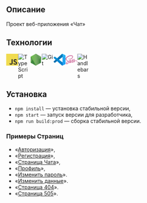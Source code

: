 ## Описание

Проект веб-приложения «Чат»

## Технологии 

<img align="left" alt="JavaScript" width="32px" src="https://raw.githubusercontent.com/github/explore/80688e429a7d4ef2fca1e82350fe8e3517d3494d/topics/javascript/javascript.png" />
<img align="left" alt="TypeScript" width="32px" src="https://img.icons8.com/color/48/000000/typescript.png"/>
<img align="left" alt="Node.js" width="32px" src="https://raw.githubusercontent.com/github/explore/80688e429a7d4ef2fca1e82350fe8e3517d3494d/topics/nodejs/nodejs.png" />
<img align="left" alt="Git" width="32px" src="https://img.icons8.com/color/48/000000/git.png"/>
<img align="left" alt="Visual Studio Code" width="32px" src="https://raw.githubusercontent.com/github/explore/80688e429a7d4ef2fca1e82350fe8e3517d3494d/topics/visual-studio-code/visual-studio-code.png" />
<img align="left" alt="Sass" width="32px" src="https://raw.githubusercontent.com/github/explore/80688e429a7d4ef2fca1e82350fe8e3517d3494d/topics/sass/sass.png" />
<img align="left" alt="Handlebars" width="32px" src="https://handlebarsjs.com/images/handlebars_logo.png" />

<br clear="left" />

## Установка

- `npm install` — установка стабильной версии,
- `npm start` — запуск версии для разработчика,
- `npm run build:prod` — сборка стабильной версии.

### **Примеры Страниц**

- «[Авторизация](https://magnificent-piroshki-s-povidlom.netlify.app/)»,
- «[Регистрация](https://magnificent-piroshki-s-povidlom.netlify.app/registration)»,
- «[Страница Чата](https://65188bb58921430008e489c4--magnificent-piroshki-s-povidlom.netlify.app/main)»,
- «[Профиль](https://65188bb58921430008e489c4--magnificent-piroshki-s-povidlom.netlify.app/user)»,
- «[Изменить пароль](https://65188bb58921430008e489c4--magnificent-piroshki-s-povidlom.netlify.app/user-edit-password)».
- «[Изменить данные](https://65188bb58921430008e489c4--magnificent-piroshki-s-povidlom.netlify.app/user-edit-data)».
- «[Страница 404](https://65188bb58921430008e489c4--magnificent-piroshki-s-povidlom.netlify.app/not-found)».
- «[Страница 505](https://65188bb58921430008e489c4--magnificent-piroshki-s-povidlom.netlify.app/not-working)».
